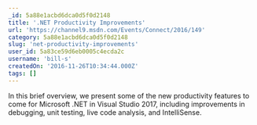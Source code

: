 ```yaml
---
_id: 5a88e1acbd6dca0d5f0d2148
title: '.NET Productivity Improvements'
url: 'https://channel9.msdn.com/Events/Connect/2016/149'
category: 5a88e1acbd6dca0d5f0d2148
slug: 'net-productivity-improvements'
user_id: 5a83ce59d6eb0005c4ecda2c
username: 'bill-s'
createdOn: '2016-11-26T10:34:44.000Z'
tags: []
---
```


In this brief overview, we present some of the new productivity features to come for Microsoft .NET in Visual Studio 2017, including improvements in debugging, unit testing, live code analysis, and IntelliSense.
